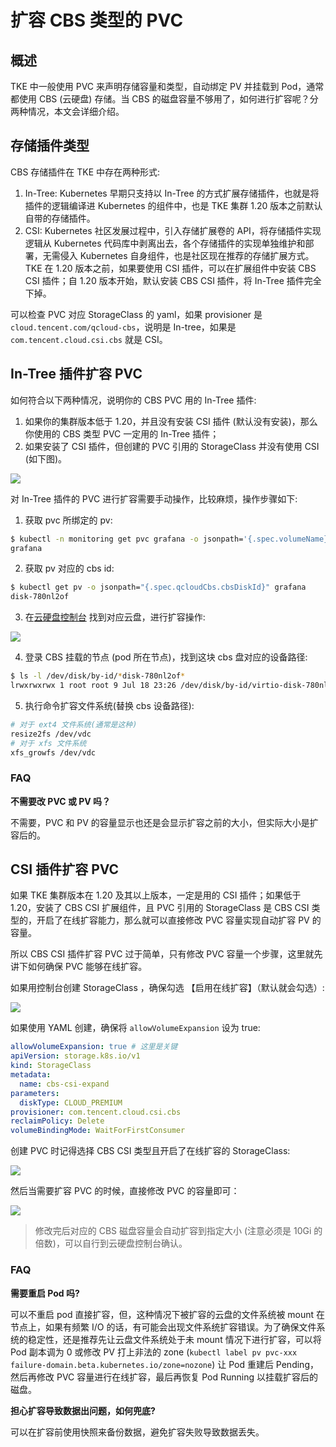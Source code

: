 # 扩容 CBS 类型的 PVC

## 概述

TKE 中一般使用 PVC 来声明存储容量和类型，自动绑定 PV 并挂载到 Pod，通常都使用 CBS (云硬盘) 存储。当 CBS 的磁盘容量不够用了，如何进行扩容呢？分两种情况，本文会详细介绍。

## 存储插件类型

CBS 存储插件在 TKE 中存在两种形式:
1. In-Tree: Kubernetes 早期只支持以 In-Tree 的方式扩展存储插件，也就是将插件的逻辑编译进 Kubernetes 的组件中，也是 TKE 集群 1.20 版本之前默认自带的存储插件。
2. CSI: Kubernetes 社区发展过程中，引入存储扩展卷的 API，将存储插件实现逻辑从 Kubernetes 代码库中剥离出去，各个存储插件的实现单独维护和部署，无需侵入 Kubernetes 自身组件，也是社区现在推荐的存储扩展方式。TKE 在 1.20 版本之前，如果要使用 CSI 插件，可以在扩展组件中安装 CBS CSI 插件；自 1.20 版本开始，默认安装 CBS CSI 插件，将 In-Tree 插件完全下掉。

可以检查 PVC 对应 StorageClass 的 yaml，如果 provisioner 是 `cloud.tencent.com/qcloud-cbs`，说明是 In-tree，如果是 `com.tencent.cloud.csi.cbs` 就是 CSI。

## In-Tree 插件扩容 PVC

如何符合以下两种情况，说明你的 CBS PVC 用的 In-Tree 插件:
1. 如果你的集群版本低于 1.20，并且没有安装 CSI 插件 (默认没有安装)，那么你使用的 CBS 类型 PVC 一定用的 In-Tree 插件；
2. 如果安装了 CSI 插件，但创建的 PVC 引用的 StorageClass 并没有使用 CSI (如下图)。

![](https://image-host-1251893006.cos.ap-chengdu.myqcloud.com/2023%2F09%2F25%2F20230925162004.png)

对 In-Tree 插件的 PVC 进行扩容需要手动操作，比较麻烦，操作步骤如下:

1. 获取 pvc 所绑定的 pv:
```bash
$ kubectl -n monitoring get pvc grafana -o jsonpath='{.spec.volumeName}'
grafana
```

2. 获取 pv 对应的 cbs id:
```bash
$ kubectl get pv -o jsonpath="{.spec.qcloudCbs.cbsDiskId}" grafana
disk-780nl2of
```

3. 在[云硬盘控制台](https://console.cloud.tencent.com/cvm/cbs/index) 找到对应云盘，进⾏扩容操作:

![](https://image-host-1251893006.cos.ap-chengdu.myqcloud.com/2023%2F09%2F25%2F20230925162014.png)

4. 登录 CBS 挂载的节点 (pod 所在节点)，找到这块 cbs 盘对应的设备路径:
```bash
$ ls -l /dev/disk/by-id/*disk-780nl2of*
lrwxrwxrwx 1 root root 9 Jul 18 23:26 /dev/disk/by-id/virtio-disk-780nl2of -> ../../vdc
```

5. 执⾏命令扩容⽂件系统(替换 cbs 设备路径):

```bash
# 对于 ext4 ⽂件系统(通常是这种)
resize2fs /dev/vdc
# 对于 xfs ⽂件系统
xfs_growfs /dev/vdc
```

### FAQ

**不需要改 PVC 或 PV 吗？**

不需要，PVC 和 PV 的容量显示也还是会显示扩容之前的⼤⼩，但实际⼤⼩是扩容后的。

## CSI 插件扩容 PVC

如果 TKE 集群版本在 1.20 及其以上版本，一定是用的 CSI 插件；如果低于 1.20，安装了 CBS CSI 扩展组件，且 PVC 引用的 StorageClass 是 CBS CSI 类型的，开启了在线扩容能力，那么就可以直接修改 PVC 容量实现自动扩容 PV 的容量。

所以 CBS CSI 插件扩容 PVC 过于简单，只有修改 PVC 容量一个步骤，这里就先讲下如何确保 PVC 能够在线扩容。

如果用控制台创建 StorageClass ，确保勾选 【启用在线扩容】（默认就会勾选）:

![](https://image-host-1251893006.cos.ap-chengdu.myqcloud.com/2023%2F09%2F25%2F20230925162024.png)

如果使用 YAML 创建，确保将 `allowVolumeExpansion` 设为 true:

```yaml
allowVolumeExpansion: true # 这里是关键
apiVersion: storage.k8s.io/v1
kind: StorageClass
metadata:
  name: cbs-csi-expand
parameters:
  diskType: CLOUD_PREMIUM
provisioner: com.tencent.cloud.csi.cbs
reclaimPolicy: Delete
volumeBindingMode: WaitForFirstConsumer
```

创建 PVC 时记得选择 CBS CSI 类型且开启了在线扩容的 StorageClass:

![](https://image-host-1251893006.cos.ap-chengdu.myqcloud.com/2023%2F09%2F25%2F20230925162035.png)

然后当需要扩容 PVC 的时候，直接修改 PVC 的容量即可：

![](https://image-host-1251893006.cos.ap-chengdu.myqcloud.com/2023%2F09%2F25%2F20230925162045.png)

> 修改完后对应的 CBS 磁盘容量会自动扩容到指定大小 (注意必须是 10Gi 的倍数)，可以自行到云硬盘控制台确认。

### FAQ

**需要重启 Pod 吗?**

可以不重启 pod 直接扩容，但，这种情况下被扩容的云盘的文件系统被 mount 在节点上，如果有频繁 I/O 的话，有可能会出现文件系统扩容错误。为了确保文件系统的稳定性，还是推荐先让云盘文件系统处于未 mount 情况下进行扩容，可以将 Pod 副本调为 0 或修改 PV 打上非法的 zone (`kubectl label pv pvc-xxx failure-domain.beta.kubernetes.io/zone=nozone`) 让 Pod 重建后 Pending，然后再修改 PVC 容量进行在线扩容，最后再恢复 Pod Running 以挂载扩容后的磁盘。

**担心扩容导致数据出问题，如何兜底?**

可以在扩容前使用快照来备份数据，避免扩容失败导致数据丢失。

